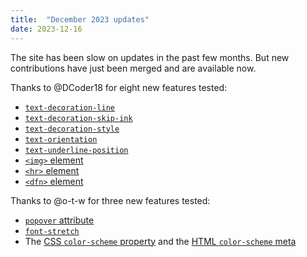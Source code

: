 ```yaml
---
title:  "December 2023 updates"
date: 2023-12-16
---
```

The site has been slow on updates in the past few months. But new contributions have just been merged and are available now.

Thanks to @DCoder18 for eight new features tested:

* [`text-decoration-line`](/features/css-text-decoration-line/)
* [`text-decoration-skip-ink`](/features/css-text-decoration-skip-ink/)
* [`text-decoration-style`](/features/css-text-decoration-style/)
* [`text-orientation`](/features/css-text-orientation/)
* [`text-underline-position`](/features/css-text-underline-position/)
* [`<img>` element](/features/html-img/)
* [`<hr>` element](/features/html-hr/)
* [`<dfn>` element](/features/html-dfn/)

Thanks to @o-t-w for three new features tested:

* [`popover` attribute](/features/html-popover/)
* [`font-stretch`](/features/css-font-stretch/)
* The [CSS `color-scheme` property](/features/css-color-scheme/) and the [HTML `color-scheme` meta](/features/html-meta-color-scheme/)
